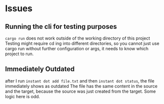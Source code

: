 # Issues

## Running the cli for testing purposes

`cargo run` does not work outside of the working directory of this project
Testing might require cd ing into different directories, so you cannot just use
cargo run without further configuration or args, it needs to know which project
to run. 


## Immediately Outdated

after I run `instant dot add file.txt`
and then `instant dot status`, the file immediately shows as outdated
The file has the same content in the source and the target, because the source
was just created from the target. Some logic here is odd. 

